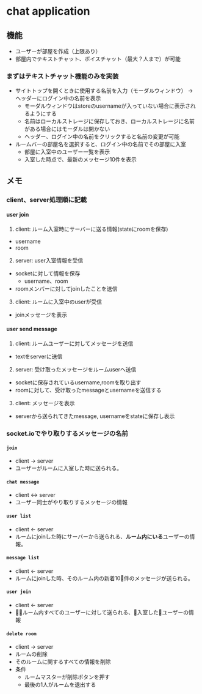 # chat application

## 機能
- ユーザーが部屋を作成（上限あり）
- 部屋内でテキストチャット、ボイスチャット（最大？人まで）が可能

### まずはテキストチャット機能のみを実装
- サイトトップを開くときに使用する名前を入力（モーダルウィンドウ） -> ヘッダーにログイン中の名前を表示
  - モーダルウィンドウはstoreのusernameが入っていない場合に表示されるようにする
  - 名前はローカルストレージに保存しておき、ローカルストレージに名前がある場合にはモーダルは開かない
  - ヘッダー、ログイン中の名前をクリックすると名前の変更が可能
- ルームバーの部屋名を選択すると、ログイン中の名前でその部屋に入室
  - 部屋に入室中のユーザー一覧を表示
  - 入室した時点で、最新のメッセージ10件を表示

## メモ

### client、server処理順に記載
#### user join
1. client: ルーム入室時にサーバーに送る情報(stateにroomを保存)
  - username
  - room
2. server: user入室情報を受信
  - socketに対して情報を保存
    - username、room
  - roomメンバーに対してjoinしたことを送信
3. client: ルームに入室中のuserが受信
  - joinメッセージを表示

#### user send message
1. client: ルームユーザーに対してメッセージを送信
  - textをserverに送信
2. server: 受け取ったメッセージをルームuserへ送信
  - socketに保存されているusername,roomを取り出す
  - roomに対して、受け取ったmessageとusernameを送信する
3. client: メッセージを表示
  - serverから送られてきたmessage, usernameをstateに保存し表示

### socket.ioでやり取りするメッセージの名前

#### `join`
- client -> server
- ユーザーがルームに入室した時に送られる。

#### `chat message`
- client <-> server
- ユーザー同士がやり取りするメッセージの情報

#### `user list`
- client <- server
- ルームにjoinした時にサーバーから送られる、**ルーム内にいる**ユーザーの情報。

#### `message list`
- client <- server
- ルームにjoinした時、そのルーム内の新着10件のメッセージが送られる。

#### `user join`
- client <- server
- ルーム内すべてのユーザーに対して送られる、入室したユーザーの情報

#### `delete room`
- client -> server
- ルームの削除
- そのルームに関するすべての情報を削除
- 条件
  - ルームマスターが削除ボタンを押す
  - 最後の1人がルームを退出する